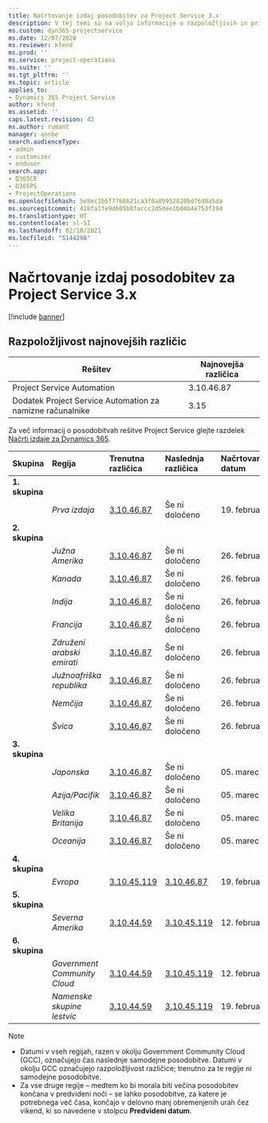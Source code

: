 ```yaml
---
title: Načrtovanje izdaj posodobitev za Project Service 3.x
description: V tej temi so na voljo informacije o razpoložljivih in prihodnjih izdajah rešitve Dynamics 365 Project Service Automation.
ms.custom: dyn365-projectservice
ms.date: 12/07/2020
ms.reviewer: kfend
ms.prod: ''
ms.service: project-operations
ms.suite: ''
ms.tgt_pltfrm: ''
ms.topic: article
applies_to:
- Dynamics 365 Project Service
author: kfend
ms.assetid: ''
caps.latest.revision: 42
ms.author: rumant
manager: annbe
search.audienceType:
- admin
- customizer
- enduser
search.app:
- D365CE
- D365PS
- ProjectOperations
ms.openlocfilehash: 5e8ec1b5f7760b21ca3f0a85952820bdf6d0a5da
ms.sourcegitcommit: 418fa1fe9d605b8faccc2d5dee1b04b4e753f194
ms.translationtype: HT
ms.contentlocale: sl-SI
ms.lasthandoff: 02/10/2021
ms.locfileid: "5144298"
---
```

# <a name="update-release-schedule-for-project-service-3x"></a>Načrtovanje izdaj posodobitev za Project Service 3.x

[!include [banner](../includes/psa-now-project-operations.md)]

## <a name="latest-version-availability"></a>Razpoložljivost najnovejših različic

| Rešitev  | Najnovejša različica |
|-------|----|
| Project Service Automation    | 3.10.46.87 |
| Dodatek Project Service Automation za namizne računalnike                | 3.15          |

Za več informacij o posodobitvah rešitve Project Service glejte razdelek [Načrti izdaje za Dynamics 365](https://docs.microsoft.com/dynamics365/release-plans/). 

| Skupina  | Regija | Trenutna različica | Naslednja različica |  Načrtovan datum
| :---   | :---   | :---   | :---   |:---   |         
|<strong>1. skupina</strong> | |  |  | |
| | <i>Prva izdaja</i> | [3.10.46.87](whats-new-ur-28-5.md) | Še ni določeno | 19. februar 2021
|<strong>2. skupina</strong> | |  |  | |
| | <i>Južna Amerika</i> | [3.10.46.87](whats-new-ur-28-5.md) | Še ni določeno | 26. februar 2021
| | <i>Kanada</i> | [3.10.46.87](whats-new-ur-28-5.md) | Še ni določeno | 26. februar 2021
| | <i>Indija</i> | [3.10.46.87](whats-new-ur-28-5.md) | Še ni določeno | 26. februar 2021
| | <i>Francija</i> | [3.10.46.87](whats-new-ur-28-5.md) | Še ni določeno | 26. februar 2021
| | <i>Združeni arabski emirati</i> | [3.10.46.87](whats-new-ur-28-5.md) | Še ni določeno | 26. februar 2021
| | <i>Južnoafriška republika</i> | [3.10.46.87](whats-new-ur-28-5.md) | Še ni določeno | 26. februar 2021
| | <i>Nemčija</i> | [3.10.46.87](whats-new-ur-28-5.md) | Še ni določeno | 26. februar 2021
| | <i>Švica</i> | [3.10.46.87](whats-new-ur-28-5.md) | Še ni določeno | 26. februar 2021
|<strong>3. skupina</strong> | |  |  | |
| | <i>Japonska</i> | [3.10.46.87](whats-new-ur-28-5.md) | Še ni določeno | 05. marec 2021
| | <i>Azija/Pacifik</i> | [3.10.46.87](whats-new-ur-28-5.md) | Še ni določeno | 05. marec 2021
| | <i>Velika Britanija</i> | [3.10.46.87](whats-new-ur-28-5.md) | Še ni določeno | 05. marec 2021
| | <i>Oceanija</i> | [3.10.46.87](whats-new-ur-28-5.md) | Še ni določeno | 05. marec 2021
|<strong>4. skupina</strong> | |  |  | |
| | <i>Evropa</i> | [3.10.45.119](whats-new-ur-27-5.md) | [3.10.46.87](whats-new-ur-28-5.md) | 19. februar 2021
|<strong>5. skupina</strong> | |  |  | |
| | <i>Severna Amerika</i> | [3.10.44.59](whats-new-ur-26.md) | [3.10.45.119](whats-new-ur-27-5.md) | 12. februar 2021
|<strong>6. skupina</strong> | |  |  | |
| | <i>Government Community Cloud</i> | [3.10.44.59](whats-new-ur-26.md) | [3.10.45.119](whats-new-ur-27-5.md) | 12. februar 2021
| | <i>Namenske skupine lestvic</i> | [3.10.44.59](whats-new-ur-26.md) | [3.10.45.119](whats-new-ur-27-5.md) | 19. februar 2021

>[!Note]
> - Datumi v vseh regijah, razen v okolju Government Community Cloud (GCC), označujejo čas naslednje samodejne posodobitve. Datumi v okolju GCC označujejo razpoložljivost različice; trenutno za te regije ni samodejne posodobitve.
> - Za vse druge regije – medtem ko bi morala biti večina posodobitev končana v predvideni noči – se lahko posodobitve, za katere je potrebnega več časa, končajo v delovno manj obremenjenih urah čez vikend, ki so navedene v stolpcu **Predvideni datum**.
